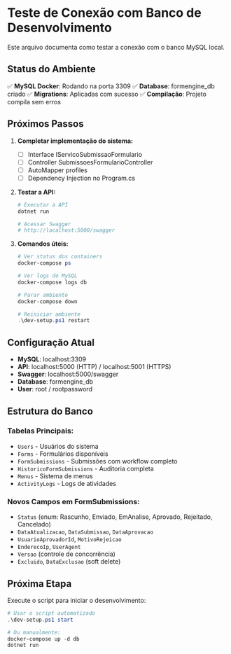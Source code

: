 # Teste de Conexão com Banco de Desenvolvimento

Este arquivo documenta como testar a conexão com o banco MySQL local.

## Status do Ambiente

✅ **MySQL Docker**: Rodando na porta 3309
✅ **Database**: formengine_db criado
✅ **Migrations**: Aplicadas com sucesso
✅ **Compilação**: Projeto compila sem erros

## Próximos Passos

1. **Completar implementação do sistema:**
   - [ ] Interface IServicoSubmissaoFormulario
   - [ ] Controller SubmissoesFormularioController  
   - [ ] AutoMapper profiles
   - [ ] Dependency Injection no Program.cs

2. **Testar a API:**
   ```powershell
   # Executar a API
   dotnet run
   
   # Acessar Swagger
   # http://localhost:5000/swagger
   ```

3. **Comandos úteis:**
   ```powershell
   # Ver status dos containers
   docker-compose ps
   
   # Ver logs do MySQL
   docker-compose logs db
   
   # Parar ambiente
   docker-compose down
   
   # Reiniciar ambiente
   .\dev-setup.ps1 restart
   ```

## Configuração Atual

- **MySQL**: localhost:3309
- **API**: localhost:5000 (HTTP) / localhost:5001 (HTTPS)
- **Swagger**: localhost:5000/swagger
- **Database**: formengine_db
- **User**: root / rootpassword

## Estrutura do Banco

### Tabelas Principais:
- `Users` - Usuários do sistema
- `Forms` - Formulários disponíveis
- `FormSubmissions` - Submissões com workflow completo
- `HistoricoFormSubmissions` - Auditoria completa
- `Menus` - Sistema de menus
- `ActivityLogs` - Logs de atividades

### Novos Campos em FormSubmissions:
- `Status` (enum: Rascunho, Enviado, EmAnalise, Aprovado, Rejeitado, Cancelado)
- `DataAtualizacao`, `DataSubmissao`, `DataAprovacao`
- `UsuarioAprovadorId`, `MotivoRejeicao`
- `EnderecoIp`, `UserAgent`
- `Versao` (controle de concorrência)
- `Excluido`, `DataExclusao` (soft delete)

## Próxima Etapa

Execute o script para iniciar o desenvolvimento:

```powershell
# Usar o script automatizado
.\dev-setup.ps1 start

# Ou manualmente:
docker-compose up -d db
dotnet run
```